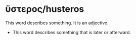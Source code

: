 # ὕστερος/husteros
This word describes something. It is an adjective.
* This word describes something that is later or afterward.
